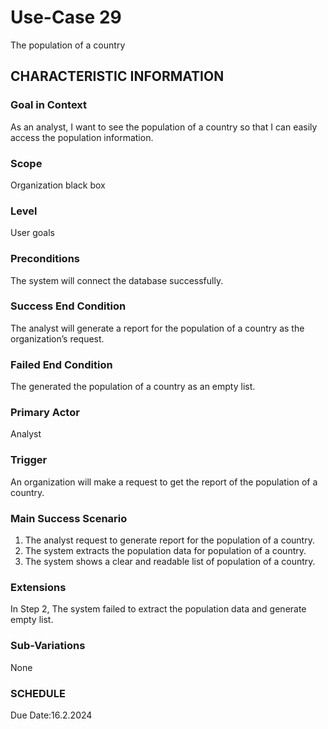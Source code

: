 # Use-Case 29
The population of a country
## CHARACTERISTIC INFORMATION
### Goal in Context
As an analyst, I want to see the population of a country so that I can easily access the population information.
### Scope
Organization black box
### Level
User goals
### Preconditions
The system will connect the database successfully.
### Success End Condition
The analyst will generate a report for the population of a country as the organization’s request.
### Failed End Condition
The generated the population of a country as an empty list.
### Primary Actor
Analyst
### Trigger
An organization will make a request to get the report of the population of a country. 
### Main Success Scenario
1.  The analyst request to generate report for the population of a country.
2.  The system extracts the population data for population of a country.
3.  The system shows a clear and readable list of population of a country. 
### Extensions
In Step 2, The system failed to extract the population data and generate empty list.
### Sub-Variations
None
### SCHEDULE
Due Date:16.2.2024
